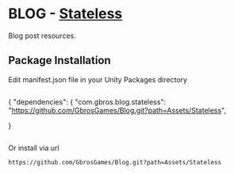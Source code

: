 # BLOG - [Stateless](https://github.com/dotnet-state-machine/stateless)

Blog post resources.

## Package Installation 

Edit manifest.json file in your Unity Packages directory 

```
```
{
  "dependencies": {
    "com.gbros.blog.stateless": "https://github.com/GbrosGames/Blog.git?path=Assets/Stateless",
    
}
```
```

Or install via url

```
https://github.com/GbrosGames/Blog.git?path=Assets/Stateless
```
